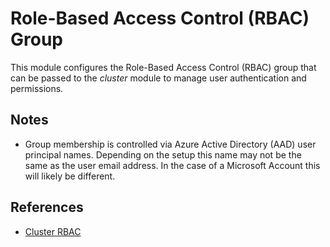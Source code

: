 # Role-Based Access Control (RBAC) Group

This module configures the Role-Based Access Control (RBAC) group that can be
passed to the *cluster* module to manage user authentication and permissions.

## Notes

- Group membership is controlled via Azure Active Directory (AAD) user principal
  names. Depending on the setup this name may not be the same as the user email
  address. In the case of a Microsoft Account this will likely be different.

## References

- [Cluster RBAC](https://docs.microsoft.com/en-gb/azure/aks/azure-ad-rbac)
